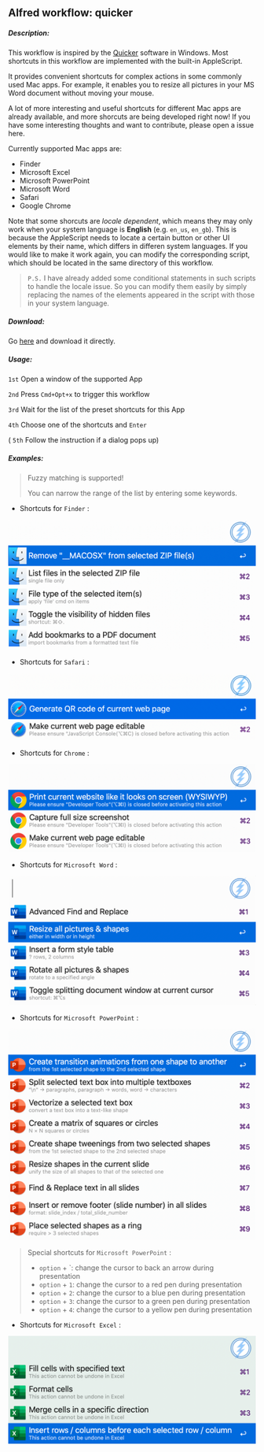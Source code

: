 ## Alfred workflow: quicker

##### Description:

This workflow is inspired by the [Quicker](https://getquicker.net) software in Windows. Most shortcuts in this workflow are implemented with the built-in AppleScript.

It provides convenient shortcuts for complex actions in some commonly used Mac apps. For example, it enables you to resize all pictures in your MS Word document without moving your mouse.

A lot of more interesting and useful shortcuts for different Mac apps are already available, and more shorcuts are being developed right now! If you have some interesting thoughts and want to contribute, please open a issue here.

Currently supported Mac apps are:

 * Finder
 * Microsoft Excel
 * Microsoft PowerPoint
 * Microsoft Word
 * Safari
 * Google Chrome

Note that some shorcuts are *locale dependent*, which means they may only work when your system language is **English** (e.g. `en_us`, `en_gb`). This is because the AppleScript needs to locate a certain button or other UI elements by their name, which differs in differen system languages. If you would like to make it work again, you can modify the corresponding script, which should be located in the same directory of this workflow.

> `P.S.` I have already added some conditional statements in such scripts to handle the locale issue. So you can modify them easily by simply replacing the names of the elements appeared in the script with those in your system language.

##### Download:

Go [here](https://github.com/Emrys365/alfred_workflows/blob/master/quicker.alfredworkflow) and download it directly.

##### Usage:

   `1st`  Open a window of the supported App

   `2nd`  Press `Cmd+Opt+x` to trigger this workflow

   `3rd`  Wait for the list of the preset shortcuts for this App

   `4th`  Choose one of the shortcuts and `Enter`

  ( `5th`  Follow the instruction if a dialog pops up)

##### Examples:

> Fuzzy matching is supported!
>
> You can narrow the range of the list by entering some keywords.

+ Shortcuts for `Finder` :

![demo6](demo_6.png)

+ Shortcuts for `Safari` :

![demo1](demo_1.png)

+ Shortcuts for `Chrome` :

![demo2](demo_2.png)

+ Shortcuts for `Microsoft Word` :

![demo3](demo_3.png)

+ Shortcuts for `Microsoft PowerPoint` :

![demo4](demo_4.png)

> Special shortcuts for  `Microsoft PowerPoint` :
>
> + `option` + `: change the cursor to back an arrow during presentation
> + `option` + `1`: change the cursor to a red pen during presentation
> + `option` + `2`: change the cursor to a blue pen during presentation
> + `option` + `3`: change the cursor to a green pen during presentation
> + `option` + `4`: change the cursor to a yellow pen during presentation

+ Shortcuts for `Microsoft Excel` :

![demo5](demo_5.png)


